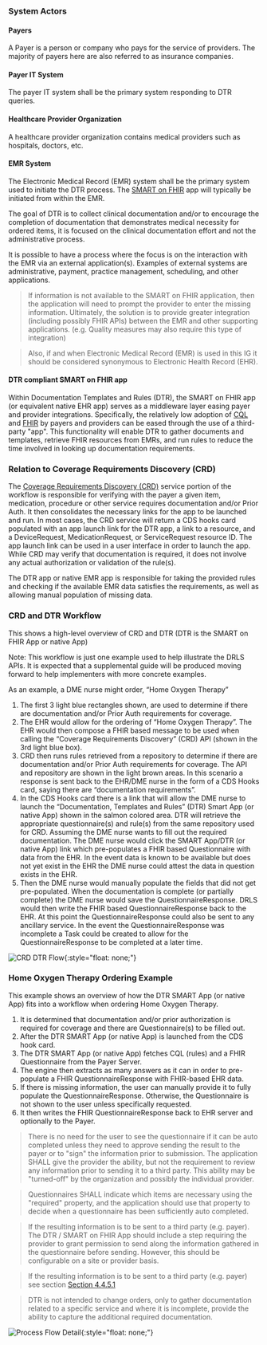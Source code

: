 ### System Actors

#### Payers
A Payer is a person or company who pays for the service of providers. The majority of payers here are also referred to as insurance companies.

#### Payer IT System
The payer IT system shall be the primary system responding to DTR queries.

#### Healthcare Provider Organization
A healthcare provider organization contains medical providers such as hospitals, doctors, etc.

#### EMR System
The Electronic Medical Record (EMR) system shall be the primary system used to initiate the DTR process. The [SMART on FHIR](http://hl7.org/fhir/smart-app-launch) app will typically be initiated from within the EMR.

The goal of DTR is to collect clinical documentation and/or to encourage the completion of documentation that demonstrates medical necessity for ordered items, it is focused on the clinical documentation effort and not the administrative process. 

It is possible to have a process where the focus is on the interaction with the EMR via an external application(s). Examples of external systems are administrative, payment, practice management, scheduling, and other applications. 

>If information is not available to the SMART on FHIR application, then the application will need to prompt the provider to enter the missing information. Ultimately, the solution is to provide greater integration (including possibly FHIR APIs) between the EMR and other supporting applications. (e.g. Quality measures may also require this type of integration)

>Also, if and when Electronic Medical Record (EMR) is used in this IG it should be considered synonymous to Electronic Health Record (EHR). 

#### DTR compliant SMART on FHIR app
Within Documentation Templates and Rules (DTR), the SMART on FHIR app (or equivalent native EHR app) serves as a middleware layer easing payer and provider integrations. Specifically, the relatively low adoption of [CQL](https://cql.hl7.org//) and [FHIR](https://www.hl7.org/fhir/) by payers and providers can be eased through the use of a third-party "app". This functionality will enable DTR to gather documents and templates, retrieve FHIR resources from EMRs, and run rules to reduce the time involved in looking up documentation requirements.

### Relation to Coverage Requirements Discovery (CRD)
The [Coverage Requirements Discovery (CRD)](http://hl7.org/fhir/us/davinci-crd/2019May/) service portion of the workflow is responsible for verifying with the payer a given item, medication, procedure or other service requires documentation and/or Prior Auth. It then consolidates the necessary links for the app to be launched and run. In most cases, the CRD service will return a CDS hooks card populated with an app launch link for the DTR app, a link to a resource, and a DeviceRequest, MedicationRequest, or ServiceRequest resource ID. The app launch link can be used in a user interface in order to launch the app. While CRD may verify that documentation is required, it does not involve any actual authorization or validation of the rule(s). 

The DTR app or native EMR app is responsible for taking the provided rules and checking if the available EMR data satisfies the requirements, as well as allowing manual population of missing data.  

### CRD and DTR Workflow

This shows a high-level overview of CRD and DTR (DTR is the SMART on FHIR App or native App)

Note: This workflow is just one example used to help illustrate the DRLS APIs. It is expected that a supplemental guide will be produced moving forward to help implementers with more concrete examples. 
 
As an example, a DME nurse might order, “Home Oxygen Therapy” 

1. The first 3 light blue rectangles shown, are used to determine if there are documentation and/or Prior Auth requirements for coverage.
2. The EHR would allow for the ordering of “Home Oxygen Therapy”. The EHR would then compose a FHIR based message to be used when calling the “Coverage Requirements Discovery” (CRD) API (shown in the 3rd light blue box).
3. CRD then runs rules retrieved from a repository to determine if there are documentation and/or Prior Auth requirements for coverage. The API and repository are shown in the light brown areas. In this scenario a response is sent back to the EHR/DME nurse in the form of a CDS Hooks card, saying there are “documentation requirements”. 
4. In the CDS Hooks card there is a link that will allow the DME nurse to launch the “Documentation, Templates and Rules” (DTR) Smart App (or native App) shown in the salmon colored area. DTR will retrieve the appropriate questionnaire(s) and rule(s) from the same repository used for CRD.
Assuming the DME nurse wants to fill out the required documentation. The DME nurse would click the SMART App/DTR (or native App) link which pre-populates a FHIR based Questionnaire with data from the EHR. In the event data is known to be available but does not yet exist in the EHR the DME nurse could attest the data in question exists in the EHR.
5. Then the DME nurse would manually populate the fields that did not get pre-populated. When the documentation is complete (or partially complete) the DME nurse would save the QuestionnaireResponse. DRLS would then write the FHIR based QuestionnaireResponse back to the EHR. At this point the QuestionnaireResponse could also be sent to any ancillary service. In the event the QuestionnaireResponse was incomplete a Task could be created to allow for the QuestionnaireResponse to be completed at a later time. 

![CRD DTR Flow](CRD_DTR_Flow.png){:style="float: none;"}

### Home Oxygen Therapy Ordering Example
This example shows an overview of how the DTR SMART App (or native App) fits into a workflow when ordering Home Oxygen Therapy. 
   
1. It is determined that documentation and/or prior authorization is required for coverage and there are Questionnaire(s) to be filled out.
2. After the DTR SMART App (or native App) is launched from the CDS hook card.
3. The DTR SMART App (or native App) fetches CQL (rules) and a FHIR Questionnaire from the Payer Server.
4. The engine then extracts as many answers as it can in order to pre-populate a FHIR QuestionnaireResponse with FHIR-based EHR data.
5. If there is missing information, the user can manually provide it to fully populate the QuestionnaireResponse. Otherwise, the Questionnaire is not shown to the user unless specifically requested.
6. It then writes the FHIR QuestionnaireResponse back to EHR server and optionally to the Payer.

> There is no need for the user to see the questionnaire if it can be auto completed unless they need to approve sending the result to the payer or to "sign" the information prior to submission. The application SHALL give the provider the ability, but not the requirement to review any information prior to sending it to a third party. This ability may be "turned-off" by the organization and possibly the individual provider. 

> Questionnaires SHALL indicate which items are necessary using the "required" property, and the application should use that property to decide when a questionnaire has been sufficiently auto completed.

 > If the resulting information is to be sent to a third party (e.g. payer). The DTR / SMART on FHIR App should include a step requiring the provider to grant permission to send along the information gathered in the questionnaire before sending. However, this should be configurable on a site or provider basis.

>If the resulting information is to be sent to a third party (e.g. payer) see section [Section 4.4.5.1](specification__behaviors__persisting_application_state.html#smart-on-fhir-applications-and-servers)

>DTR is not intended to change orders, only to gather documentation related to a specific service and where it is incomplete, provide the ability to capture the additional required documentation. 

![Process Flow Detail](DTR_Example_Workflow.png){:style="float: none;"}
